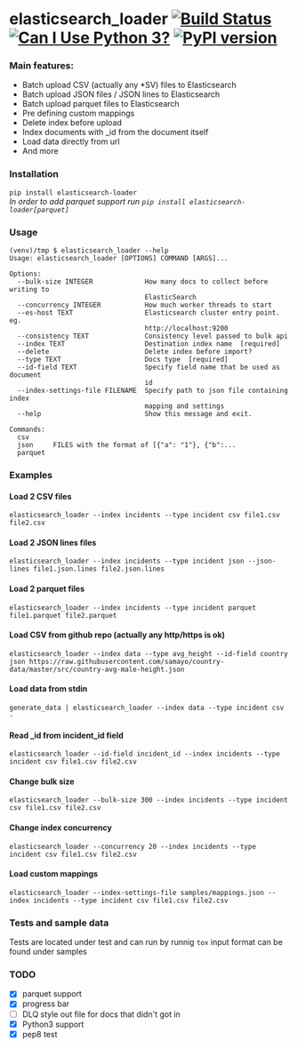 # elasticsearch_loader [![Build Status](https://travis-ci.org/Moshe/elasticsearch_loader.svg?branch=master)](https://travis-ci.org/Moshe/elasticsearch_loader) [![Can I Use Python 3?](https://caniusepython3.com/project/elasticsearch-loader.svg)](https://caniusepython3.com/project/elasticsearch-loader) [![PyPI version](https://badge.fury.io/py/elasticsearch_loader.svg)](https://pypi.python.org/pypi/elasticsearch-loader)

### Main features:
* Batch upload CSV (actually any *SV) files to Elasticsearch
* Batch upload JSON files / JSON lines to Elasticsearch
* Batch upload parquet files to Elasticsearch
* Pre defining custom mappings
* Delete index before upload
* Index documents with _id from the document itself
* Load data directly from url
* And more

### Installation
`
pip install elasticsearch-loader
`  
*In order to add parquet support run `pip install elasticsearch-loader[parquet]`*


### Usage
```
(venv)/tmp $ elasticsearch_loader --help
Usage: elasticsearch_loader [OPTIONS] COMMAND [ARGS]...

Options:
  --bulk-size INTEGER             How many docs to collect before writing to
                                  ElasticSearch
  --concurrency INTEGER           How much worker threads to start
  --es-host TEXT                  Elasticsearch cluster entry point. eg.
                                  http://localhost:9200
  --consistency TEXT              Consistency level passed to bulk api
  --index TEXT                    Destination index name  [required]
  --delete                        Delete index before import?
  --type TEXT                     Docs type  [required]
  --id-field TEXT                 Specify field name that be used as document
                                  id
  --index-settings-file FILENAME  Specify path to json file containing index
                                  mapping and settings
  --help                          Show this message and exit.

Commands:
  csv
  json     FILES with the format of [{"a": "1"}, {"b":...
  parquet
```

### Examples
#### Load 2 CSV files
`elasticsearch_loader --index incidents --type incident csv file1.csv file2.csv`

#### Load 2 JSON lines files
`elasticsearch_loader --index incidents --type incident json --json-lines file1.json.lines file2.json.lines`

#### Load 2 parquet files
`elasticsearch_loader --index incidents --type incident parquet file1.parquet file2.parquet`

#### Load CSV from github repo (actually any http/https is ok)
`elasticsearch_loader --index data --type avg_height --id-field country json https://raw.githubusercontent.com/samayo/country-data/master/src/country-avg-male-height.json`

#### Load data from stdin
`generate_data | elasticsearch_loader --index data --type incident csv -`

#### Read _id from incident_id field
`elasticsearch_loader --id-field incident_id --index incidents --type incident csv file1.csv file2.csv`

#### Change bulk size
`elasticsearch_loader --bulk-size 300 --index incidents --type incident csv file1.csv file2.csv`

#### Change index concurrency
`elasticsearch_loader --concurrency 20 --index incidents --type incident csv file1.csv file2.csv`

#### Load custom mappings
`elasticsearch_loader --index-settings-file samples/mappings.json --index incidents --type incident csv file1.csv file2.csv`

### Tests and sample data
Tests are located under test and can run by runnig `tox`
input format can be found under samples

### TODO
- [x] parquet support
- [x] progress bar
- [ ] DLQ style out file for docs that didn't got in
- [x] Python3 support
- [x] pep8 test
